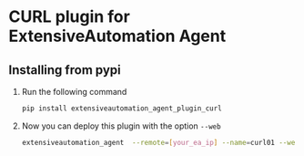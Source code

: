 # CURL plugin for ExtensiveAutomation Agent

Installing from pypi
--------------------

1. Run the following command

    ```bash
    pip install extensiveautomation_agent_plugin_curl
    ```

2. Now you can deploy this plugin with the option `--web`


    ```bash
    extensiveautomation_agent  --remote=[your_ea_ip] --name=curl01 --web
    ```
